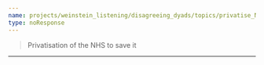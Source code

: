```yaml
---
name: projects/weinstein_listening/disagreeing_dyads/topics/privatise_NHS_discussion.md
type: noResponse
---
```


> Privatisation of the NHS to save it

---
